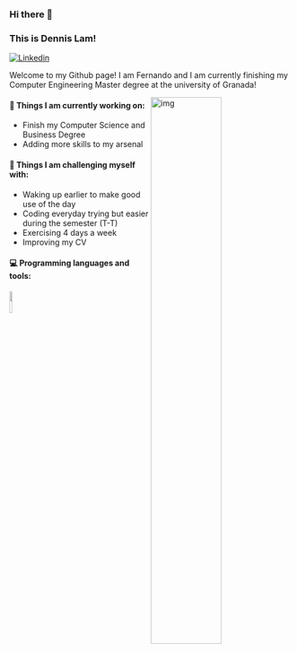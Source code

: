 ### Hi there 👋 
### This is Dennis Lam!


[![Linkedin](https://img.shields.io/badge/-LinkedIn-blue?style=flat&logo=Linkedin&logoColor=white)](https://www.linkedin.com/in/dennis-1am/)


Welcome to my Github page! I am Fernando and I am currently finishing my Computer Engineering Master degree at the university of Granada!  

<img align="right" alt="img" src="https://c4.wallpaperflare.com/wallpaper/294/645/286/anime-city-building-women-umbrella-hd-wallpaper-preview.jpg" width="50%" height="auto" />


#### 🌱 Things I am currently working on: 
- Finish my Computer Science and Business Degree  
- Adding more skills to my arsenal

#### :muscle: Things I am challenging myself with:
- Waking up earlier to make good use of the day
- Coding everyday trying but easier during the semester (T-T)
- Exercising 4 days a week
- Improving my CV

#### :computer: Programming languages and tools: 
<code><img width="10%" src="https://www.vectorlogo.zone/logos/java/java-ar21.svg"></code>


<!---
Dennis-1am/Dennis-1am is a ✨ special ✨ repository because its `README.md` (this file) appears on your GitHub profile.
You can click the Preview link to take a look at your changes.
--->
